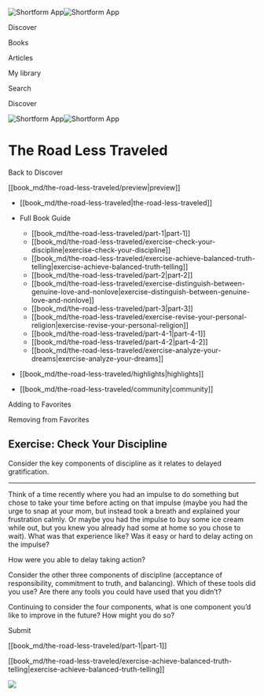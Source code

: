 ![Shortform App](/img/logo.36a2399e.svg)![Shortform App](/img/logo-dark.70c1b072.svg)

Discover

Books

Articles

My library

Search

Discover

![Shortform App](/img/logo.36a2399e.svg)![Shortform App](/img/logo-dark.70c1b072.svg)

# The Road Less Traveled

Back to Discover

[[book_md/the-road-less-traveled/preview|preview]]

  * [[book_md/the-road-less-traveled|the-road-less-traveled]]
  * Full Book Guide

    * [[book_md/the-road-less-traveled/part-1|part-1]]
    * [[book_md/the-road-less-traveled/exercise-check-your-discipline|exercise-check-your-discipline]]
    * [[book_md/the-road-less-traveled/exercise-achieve-balanced-truth-telling|exercise-achieve-balanced-truth-telling]]
    * [[book_md/the-road-less-traveled/part-2|part-2]]
    * [[book_md/the-road-less-traveled/exercise-distinguish-between-genuine-love-and-nonlove|exercise-distinguish-between-genuine-love-and-nonlove]]
    * [[book_md/the-road-less-traveled/part-3|part-3]]
    * [[book_md/the-road-less-traveled/exercise-revise-your-personal-religion|exercise-revise-your-personal-religion]]
    * [[book_md/the-road-less-traveled/part-4-1|part-4-1]]
    * [[book_md/the-road-less-traveled/part-4-2|part-4-2]]
    * [[book_md/the-road-less-traveled/exercise-analyze-your-dreams|exercise-analyze-your-dreams]]
  * [[book_md/the-road-less-traveled/highlights|highlights]]
  * [[book_md/the-road-less-traveled/community|community]]



Adding to Favorites 

Removing from Favorites 

## Exercise: Check Your Discipline

Consider the key components of discipline as it relates to delayed gratification.

* * *

Think of a time recently where you had an impulse to do something but chose to take your time before acting on that impulse (maybe you had the urge to snap at your mom, but instead took a breath and explained your frustration calmly. Or maybe you had the impulse to buy some ice cream while out, but you knew you already had some at home so you chose to wait). What was that experience like? Was it easy or hard to delay acting on the impulse?

How were you able to delay taking action?

Consider the other three components of discipline (acceptance of responsibility, commitment to truth, and balancing). Which of these tools did you use? Are there any tools you could have used that you didn’t?

Continuing to consider the four components, what is one component you’d like to improve in the future? How might you do so?

Submit 

[[book_md/the-road-less-traveled/part-1|part-1]]

[[book_md/the-road-less-traveled/exercise-achieve-balanced-truth-telling|exercise-achieve-balanced-truth-telling]]

![](https://bat.bing.com/action/0?ti=56018282&Ver=2&mid=4c37c533-7e38-45cc-b10d-18b19b248597&sid=1711133063fa11eebdec89a8b8ae3bbc&vid=171147a063fa11eea7440fcfeb230d96&vids=0&msclkid=N&pi=0&lg=en-US&sw=800&sh=600&sc=24&nwd=1&tl=Shortform%20%7C%20Book&p=https%3A%2F%2Fwww.shortform.com%2Fapp%2Fbook%2Fthe-road-less-traveled%2Fexercise-check-your-discipline&r=&lt=292&evt=pageLoad&sv=1&rn=248499)
